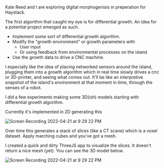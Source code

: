 Kate Reed and I are exploring digital morphogenisis in preperation for Haystack.

The first algorithm that caught my eye is for differential growth. An idea for a potential project emerged as such.

- Implement some sort of differential growth algorithm.
- Modify the "growth environment" or growth parameters with 
  - User input
  - Or using feedback from environmental processes on the island
- Use the growth data to drive a CNC machine.

I especially like the idea of placing networked sensors around the island, plugging them into a growth algorithm which in real time slowly drives a cnc or
3D-printer, and seeing what comes out. It'll be like an interpretive snapshot of the island's environment at that moment in time, 
through the senses of a robot.

I did a few experiments making some 3D(ish) models starting with differential growth algorithm.

Currently it's implemented in 2D generating this

![Screen Recording 2022-04-21 at 9 29 22 PM](https://user-images.githubusercontent.com/27078897/164579749-69df0205-d927-4fb1-8b04-1020151492c6.gif)

Over time this generates a stack of slices (like a CT scane) which is a voxel dataset. Apply marching cubes and you've got a mesh.

I created a quick and dirty ThreeJS app to visualize the slices. It doesn't return a nice mesh (yet). You can see the 3D model below.

![Screen Recording 2022-04-21 at 9 29 22 PM](https://user-images.githubusercontent.com/27078897/164579949-a5fabdc0-3092-4ebf-9db9-b8a318cfc17a.gif)
